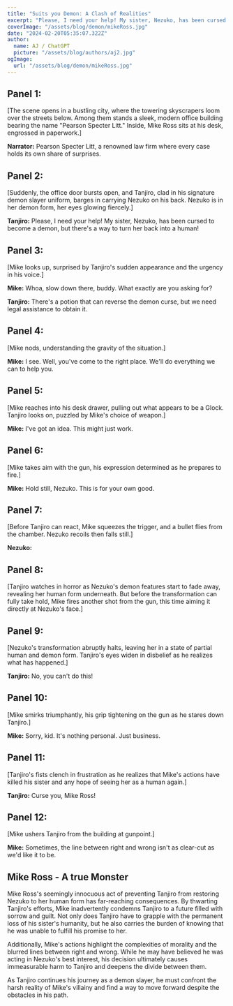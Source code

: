 ```yaml
---
title: "Suits you Demon: A Clash of Realities"
excerpt: "Please, I need your help! My sister, Nezuko, has been cursed to become a demon, but there's a way to turn her back into a human!"
coverImage: "/assets/blog/demon/mikeRoss.jpg"
date: "2024-02-20T05:35:07.322Z"
author:
  name: AJ / ChatGPT
  picture: "/assets/blog/authors/aj2.jpg"
ogImage:
  url: "/assets/blog/demon/mikeRoss.jpg"
---
```


## Panel 1:
[The scene opens in a bustling city, where the towering skyscrapers loom over the streets below. Among them stands a sleek, modern office building bearing the name "Pearson Specter Litt." Inside, Mike Ross sits at his desk, engrossed in paperwork.]

**Narrator:** Pearson Specter Litt, a renowned law firm where every case holds its own share of surprises.

## Panel 2:
[Suddenly, the office door bursts open, and Tanjiro, clad in his signature demon slayer uniform, barges in carrying Nezuko on his back. Nezuko is in her demon form, her eyes glowing fiercely.]

**Tanjiro:** Please, I need your help! My sister, Nezuko, has been cursed to become a demon, but there's a way to turn her back into a human!

## Panel 3:
[Mike looks up, surprised by Tanjiro's sudden appearance and the urgency in his voice.]

**Mike:** Whoa, slow down there, buddy. What exactly are you asking for?

**Tanjiro:** There's a potion that can reverse the demon curse, but we need legal assistance to obtain it.

## Panel 4:
[Mike nods, understanding the gravity of the situation.]

**Mike:** I see. Well, you've come to the right place. We'll do everything we can to help you.

## Panel 5:
[Mike reaches into his desk drawer, pulling out what appears to be a Glock. Tanjiro looks on, puzzled by Mike's choice of weapon.]

**Mike:** I've got an idea. This might just work.

## Panel 6:
[Mike takes aim with the gun, his expression determined as he prepares to fire.]

**Mike:** Hold still, Nezuko. This is for your own good.

## Panel 7:
[Before Tanjiro can react, Mike squeezes the trigger, and a bullet flies from the chamber. Nezuko recoils then falls still.]

**Nezuko:**

## Panel 8:
[Tanjiro watches in horror as Nezuko's demon features start to fade away, revealing her human form underneath. But before the transformation can fully take hold, Mike fires another shot from the gun, this time aiming it directly at Nezuko's face.]

## Panel 9:
[Nezuko's transformation abruptly halts, leaving her in a state of partial human and demon form. Tanjiro's eyes widen in disbelief as he realizes what has happened.]

**Tanjiro:** No, you can't do this!

## Panel 10:
[Mike smirks triumphantly, his grip tightening on the gun as he stares down Tanjiro.]

**Mike:** Sorry, kid. It's nothing personal. Just business.

## Panel 11:
[Tanjiro's fists clench in frustration as he realizes that Mike's actions have killed his sister and any hope of seeing her as a human again.]

**Tanjiro:** Curse you, Mike Ross!

## Panel 12:
[Mike ushers Tanjiro from the building at gunpoint.]

**Mike:** Sometimes, the line between right and wrong isn't as clear-cut as we'd like it to be.

## Mike Ross - A true Monster

Mike Ross's seemingly innocuous act of preventing Tanjiro from restoring Nezuko to her human form has far-reaching consequences. By thwarting Tanjiro's efforts, Mike inadvertently condemns Tanjiro to a future filled with sorrow and guilt. Not only does Tanjiro have to grapple with the permanent loss of his sister's humanity, but he also carries the burden of knowing that he was unable to fulfill his promise to her.

Additionally, Mike's actions highlight the complexities of morality and the blurred lines between right and wrong. While he may have believed he was acting in Nezuko's best interest, his decision ultimately causes immeasurable harm to Tanjiro and deepens the divide between them.

As Tanjiro continues his journey as a demon slayer, he must confront the harsh reality of Mike's villainy and find a way to move forward despite the obstacles in his path.
